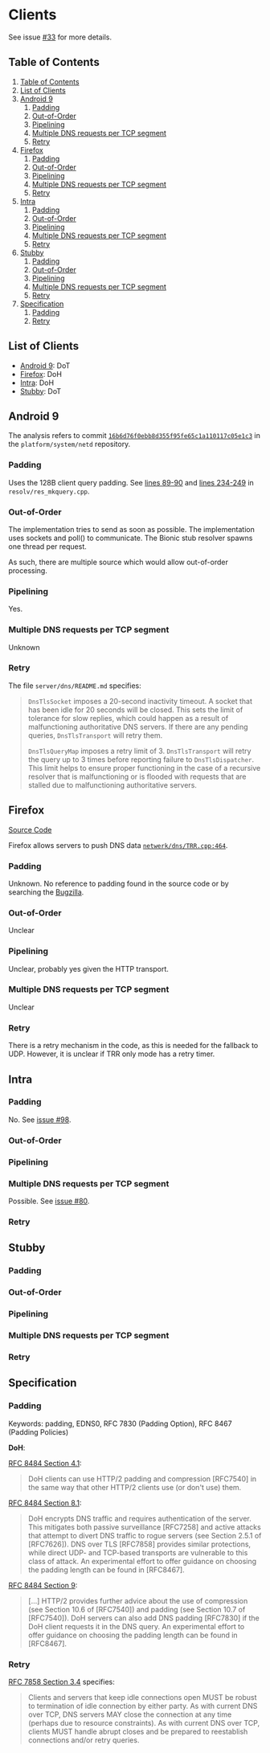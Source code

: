 # Clients

See issue [#33][] for more details.

## Table of Contents

1. [Table of Contents](#table-of-contents)
2. [List of Clients](#list-of-clients)
3. [Android 9](#android-9)
    1. [Padding](#padding)
    2. [Out-of-Order](#out-of-order)
    3. [Pipelining](#pipelining)
    4. [Multiple DNS requests per TCP segment](#multiple-dns-requests-per-tcp-segment)
    5. [Retry](#retry)
4. [Firefox](#firefox)
    1. [Padding](#padding-1)
    2. [Out-of-Order](#out-of-order-1)
    3. [Pipelining](#pipelining-1)
    4. [Multiple DNS requests per TCP segment](#multiple-dns-requests-per-tcp-segment-1)
    5. [Retry](#retry-1)
5. [Intra](#intra)
    1. [Padding](#padding-2)
    2. [Out-of-Order](#out-of-order-2)
    3. [Pipelining](#pipelining-2)
    4. [Multiple DNS requests per TCP segment](#multiple-dns-requests-per-tcp-segment-2)
    5. [Retry](#retry-2)
6. [Stubby](#stubby)
    1. [Padding](#padding-3)
    2. [Out-of-Order](#out-of-order-3)
    3. [Pipelining](#pipelining-3)
    4. [Multiple DNS requests per TCP segment](#multiple-dns-requests-per-tcp-segment-3)
    5. [Retry](#retry-3)
7. [Specification](#specification)
    1. [Padding](#padding-4)
    2. [Retry](#retry-4)

## List of Clients

* [Android 9][]: DoT
* [Firefox][]: DoH
* [Intra][]: DoH
* [Stubby][]: DoT

## Android 9

The analysis refers to commit [`16b6d76f0ebb8d355f95fe65c1a110117c05e1c3`][] in the `platform/system/netd` repository.

### Padding

Uses the 128B client query padding.
See [lines 89-90](https://android.googlesource.com/platform/system/netd/+/16b6d76f0ebb8d355f95fe65c1a110117c05e1c3/resolv/res_mkquery.cpp#89) and [lines 234-249](https://android.googlesource.com/platform/system/netd/+/16b6d76f0ebb8d355f95fe65c1a110117c05e1c3/resolv/res_mkquery.cpp#234) in `resolv/res_mkquery.cpp`.

### Out-of-Order

The implementation tries to send as soon as possible.
The implementation uses sockets and poll() to communicate.
The Bionic stub resolver spawns one thread per request.

As such, there are multiple source which would allow out-of-order processing.

### Pipelining

Yes.

### Multiple DNS requests per TCP segment

Unknown

### Retry

The file `server/dns/README.md` specifies:

> `DnsTlsSocket` imposes a 20-second inactivity timeout.  A socket that has been idle for
> 20 seconds will be closed.  This sets the limit of tolerance for slow replies,
> which could happen as a result of malfunctioning authoritative DNS servers.
> If there are any pending queries, `DnsTlsTransport` will retry them.
>
> `DnsTlsQueryMap` imposes a retry limit of 3.  `DnsTlsTransport` will retry the query up
> to 3 times before reporting failure to `DnsTlsDispatcher`.
> This limit helps to ensure proper functioning in the case of a recursive resolver that
> is malfunctioning or is flooded with requests that are stalled due to malfunctioning
> authoritative servers.

## Firefox

[Source Code](https://github.com/mozilla/gecko/tree/3f502e430c7887baaca10a1246a265bd4d51e187/netwerk/dns)

Firefox allows servers to push DNS data [`netwerk/dns/TRR.cpp:464`][].

### Padding

Unknown.
No reference to padding found in the source code or by searching the [Bugzilla](https://bugzilla.mozilla.org/).

### Out-of-Order

Unclear

### Pipelining

Unclear, probably yes given the HTTP transport.

### Multiple DNS requests per TCP segment

Unclear

### Retry

There is a retry mechanism in the code, as this is needed for the fallback to UDP.
However, it is unclear if TRR only mode has a retry timer.

## Intra

### Padding

No.
See [issue #98][Intra #98].

### Out-of-Order

### Pipelining

### Multiple DNS requests per TCP segment

Possible.
See [issue #80][Intra #80].

### Retry

## Stubby

### Padding

### Out-of-Order

### Pipelining

### Multiple DNS requests per TCP segment

### Retry

## Specification

### Padding

Keywords: padding, EDNS0, RFC 7830 (Padding Option), RFC 8467 (Padding Policies)

**DoH**:

[RFC 8484 Section 4.1][RFC8484-Sec4.1]:
> DoH clients can use HTTP/2 padding and compression [RFC7540] in the
> same way that other HTTP/2 clients use (or don't use) them.

[RFC 8484 Section 8.1][RFC8484-Sec8.1]:
> DoH encrypts DNS traffic and requires authentication of the server.
> This mitigates both passive surveillance [RFC7258] and active attacks
> that attempt to divert DNS traffic to rogue servers (see
> Section 2.5.1 of [RFC7626]).  DNS over TLS [RFC7858] provides similar
> protections, while direct UDP- and TCP-based transports are
> vulnerable to this class of attack.  An experimental effort to offer
> guidance on choosing the padding length can be found in [RFC8467].

[RFC 8484 Section 9][RFC8484-Sec9]:
> […] HTTP/2 provides further advice about the use of
> compression (see Section 10.6 of [RFC7540]) and padding (see
> Section 10.7 of [RFC7540]).  DoH servers can also add DNS padding
> [RFC7830] if the DoH client requests it in the DNS query.  An
> experimental effort to offer guidance on choosing the padding length
> can be found in [RFC8467].

### Retry

[RFC 7858 Section 3.4][RFC7858-Sec3.4] specifies:
> Clients and servers that keep idle connections open MUST be robust to
> termination of idle connection by either party.  As with current DNS
> over TCP, DNS servers MAY close the connection at any time (perhaps
> due to resource constraints).  As with current DNS over TCP, clients
> MUST handle abrupt closes and be prepared to reestablish connections
> and/or retry queries.

[#33]: https://projects.cispa.saarland/bushart/encrypted-dns/issues/33
[`16b6d76f0ebb8d355f95fe65c1a110117c05e1c3`]: https://android.googlesource.com/platform/system/netd/+/16b6d76f0ebb8d355f95fe65c1a110117c05e1c3/
[`netwerk/dns/TRR.cpp:464`]:(https://github.com/mozilla/gecko/tree/3f502e430c7887baaca10a1246a265bd4d51e187/netwerk/dns/TRR.cpp#L464)
[Android 9]: https://android-developers.googleblog.com/2018/04/dns-over-tls-support-in-android-p.html
[Firefox]: https://blog.nightly.mozilla.org/2018/06/01/improving-dns-privacy-in-firefox/
[Intra #80]: https://github.com/Jigsaw-Code/Intra/issues/80
[Intra #98]: https://github.com/Jigsaw-Code/Intra/issues/98
[Intra]: https://github.com/Jigsaw-Code/Intra
[RFC7858-Sec3.4]: https://tools.ietf.org/html/rfc7858#section-3.4
[RFC8484-Sec4.1]: https://tools.ietf.org/html/rfc8484#section-4.1
[RFC8484-Sec8.1]: https://tools.ietf.org/html/rfc8484#section-8.1
[RFC8484-Sec9]: https://tools.ietf.org/html/rfc8484#section-9
[Stubby]: https://dnsprivacy.org/wiki/display/DP/DNS+Privacy+Daemon+-+Stubby
